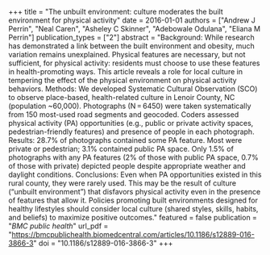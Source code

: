 +++
title = "The unbuilt environment: culture moderates the built environment for physical activity"
date = 2016-01-01
authors = ["Andrew J Perrin", "Neal Caren", "Asheley C Skinner", "Adebowale Odulana", "Eliana M Perrin"]
publication_types = ["2"]
abstract = "Background: While research has demonstrated a link between the built environment and obesity, much variation remains unexplained. Physical features are necessary, but not sufficient, for physical activity: residents must choose to use these features in health-promoting ways. This article reveals a role for local culture in tempering the effect of the physical environment on physical activity behaviors.  Methods: We developed Systematic Cultural Observation (SCO) to observe place-based, health-related culture in Lenoir County, NC (population ~60,000). Photographs (N = 6450) were taken systematically from 150 most-used road segments and geocoded. Coders assessed physical activity (PA) opportunities (e.g., public or private activity spaces, pedestrian-friendly features) and presence of people in each photograph.  Results: 28.7% of photographs contained some PA feature. Most were private or pedestrian; 3.1% contained public PA space. Only 1.5% of photographs with any PA features (2% of those with public PA space, 0.7% of those with private) depicted people despite appropriate weather and daylight conditions.  Conclusions: Even when PA opportunities existed in this rural county, they were rarely used. This may be the result of culture (“unbuilt environment”) that disfavors physical activity even in the presence of features that allow it. Policies promoting built environments designed for healthy lifestyles should consider local culture (shared styles, skills, habits, and beliefs) to maximize positive outcomes."
featured = false
publication = "*BMC public health*"
url_pdf = "https://bmcpublichealth.biomedcentral.com/articles/10.1186/s12889-016-3866-3"
doi = "10.1186/s12889-016-3866-3"
+++

